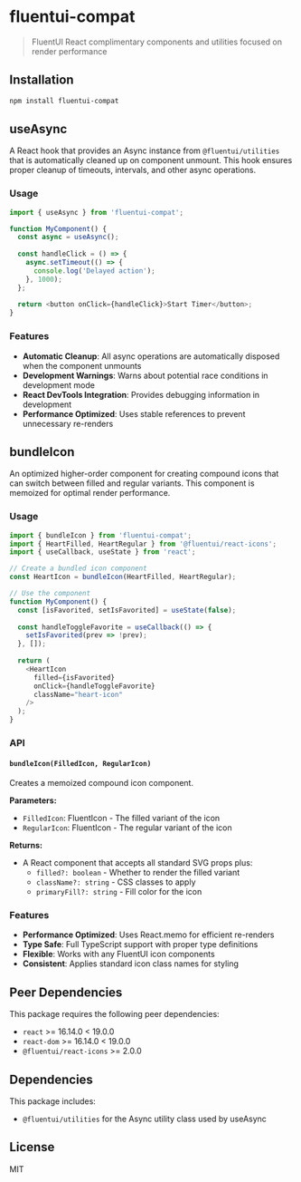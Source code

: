 # fluentui-compat

> FluentUI React complimentary components and utilities focused on render performance

## Installation

```bash
npm install fluentui-compat
```

## useAsync

A React hook that provides an Async instance from `@fluentui/utilities` that is automatically cleaned up on component unmount. This hook ensures proper cleanup of timeouts, intervals, and other async operations.

### Usage

```typescript
import { useAsync } from 'fluentui-compat';

function MyComponent() {
  const async = useAsync();
  
  const handleClick = () => {
    async.setTimeout(() => {
      console.log('Delayed action');
    }, 1000);
  };
  
  return <button onClick={handleClick}>Start Timer</button>;
}
```

### Features

- **Automatic Cleanup**: All async operations are automatically disposed when the component unmounts
- **Development Warnings**: Warns about potential race conditions in development mode  
- **React DevTools Integration**: Provides debugging information in development
- **Performance Optimized**: Uses stable references to prevent unnecessary re-renders

## bundleIcon

An optimized higher-order component for creating compound icons that can switch between filled and regular variants. This component is memoized for optimal render performance.

### Usage

```typescript
import { bundleIcon } from 'fluentui-compat';
import { HeartFilled, HeartRegular } from '@fluentui/react-icons';
import { useCallback, useState } from 'react';

// Create a bundled icon component
const HeartIcon = bundleIcon(HeartFilled, HeartRegular);

// Use the component
function MyComponent() {
  const [isFavorited, setIsFavorited] = useState(false);
  
  const handleToggleFavorite = useCallback(() => {
    setIsFavorited(prev => !prev);
  }, []);
  
  return (
    <HeartIcon 
      filled={isFavorited}
      onClick={handleToggleFavorite}
      className="heart-icon"
    />
  );
}
```

### API

#### `bundleIcon(FilledIcon, RegularIcon)`

Creates a memoized compound icon component.

**Parameters:**
- `FilledIcon`: FluentIcon - The filled variant of the icon
- `RegularIcon`: FluentIcon - The regular variant of the icon

**Returns:**
- A React component that accepts all standard SVG props plus:
  - `filled?: boolean` - Whether to render the filled variant
  - `className?: string` - CSS classes to apply
  - `primaryFill?: string` - Fill color for the icon

### Features

- **Performance Optimized**: Uses React.memo for efficient re-renders
- **Type Safe**: Full TypeScript support with proper type definitions
- **Flexible**: Works with any FluentUI icon components
- **Consistent**: Applies standard icon class names for styling

## Peer Dependencies

This package requires the following peer dependencies:

- `react` >= 16.14.0 < 19.0.0
- `react-dom` >= 16.14.0 < 19.0.0
- `@fluentui/react-icons` >= 2.0.0

## Dependencies

This package includes:

- `@fluentui/utilities` for the Async utility class used by useAsync

## License

MIT